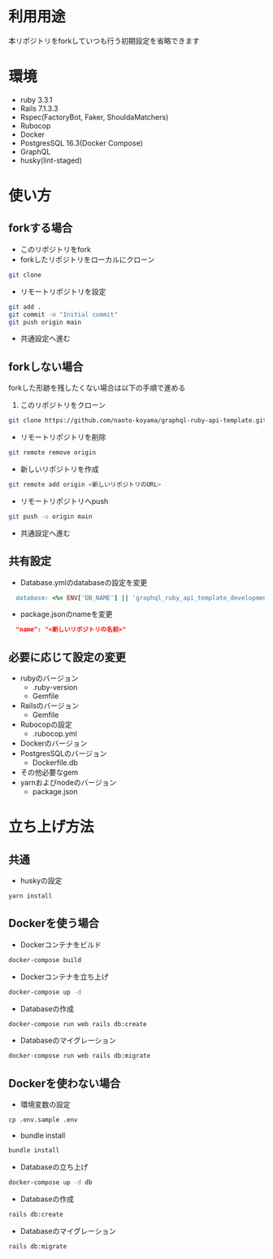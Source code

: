 # 利用用途

本リポジトリをforkしていつも行う初期設定を省略できます

# 環境

- ruby 3.3.1
- Rails 7.1.3.3
- Rspec(FactoryBot, Faker, ShouldaMatchers)
- Rubocop
- Docker
- PostgresSQL 16.3(Docker Compose)
- GraphQL
- husky(lint-staged)

# 使い方
## forkする場合

- このリポジトリをfork
- forkしたリポジトリをローカルにクローン
```bash
git clone
```
- リモートリポジトリを設定
```bash
git add .
git commit -m "Initial commit"
git push origin main
```

- 共通設定へ進む

## forkしない場合

forkした形跡を残したくない場合は以下の手順で進める

1. このリポジトリをクローン
```bash
git clone https://github.com/naoto-koyama/graphql-ruby-api-template.git
```

- リモートリポジトリを削除
```bash
git remote remove origin
```

- 新しいリポジトリを作成
```bash
git remote add origin <新しいリポジトリのURL>
```

- リモートリポジトリへpush
```bash
git push -u origin main
```

- 共通設定へ進む

## 共有設定

- Database.ymlのdatabaseの設定を変更
```ruby
  database: <%= ENV['DB_NAME'] || 'graphql_ruby_api_template_development' %> # ここを変更(test, productionも同様)
```

- package.jsonのnameを変更
```json
  "name": "<新しいリポジトリの名前>"
```

## 必要に応じて設定の変更
- rubyのバージョン
  - .ruby-version
  - Gemfile
- Railsのバージョン
  - Gemfile
- Rubocopの設定
  - .rubocop.yml
- Dockerのバージョン
- PostgresSQLのバージョン
  - Dockerfile.db
- その他必要なgem
- yarnおよびnodeのバージョン
  - package.json

# 立ち上げ方法
## 共通
- huskyの設定
```bash
yarn install
```

## Dockerを使う場合

- Dockerコンテナをビルド
```bash
docker-compose build
```

- Dockerコンテナを立ち上げ
```bash
docker-compose up -d
```

- Databaseの作成
```bash
docker-compose run web rails db:create
```

- Databaseのマイグレーション
```bash
docker-compose run web rails db:migrate
```

## Dockerを使わない場合

- 環境変数の設定
```bash
cp .env.sample .env
```

- bundle install
```bash
bundle install
```

- Databaseの立ち上げ
```bash
docker-compose up -d db
```

- Databaseの作成
```bash
rails db:create
```

- Databaseのマイグレーション
```bash
rails db:migrate
```
